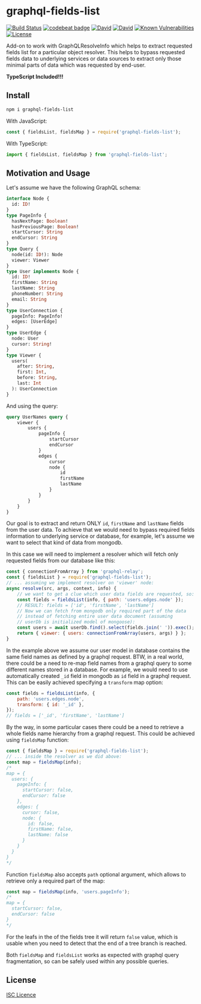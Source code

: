 # graphql-fields-list

[![Build Status](https://travis-ci.org/Mikhus/graphql-fields-list.svg?branch=master)](https://travis-ci.org/Mikhus/graphql-fields-list)
[![codebeat badge](https://codebeat.co/badges/0bdd4ca4-7a15-4c7b-95bd-bbfd52230b50)](https://codebeat.co/projects/github-com-mikhus-graphql-fields-list-master)
[![David](https://img.shields.io/david/Mikhus/graphql-fields-list.svg)](https://david-dm.org/Mikhus/graphql-fields-list)
[![David](https://img.shields.io/david/dev/Mikhus/graphql-fields-list.svg)](https://david-dm.org/Mikhus/graphql-fields-list?type=dev)
[![Known Vulnerabilities](https://snyk.io/test/github/Mikhus/graphql-fields-list/badge.svg?targetFile=package.json)](https://snyk.io/test/github/Mikhus/graphql-fields-list?targetFile=package.json)
[![License](https://img.shields.io/badge/license-ISC-blue.svg)](https://rawgit.com/imqueue/core/master/LICENSE)

Add-on to work with GraphQLResolveInfo which helps to extract requested
fields list for a particular object resolver. This helps to bypass
requested fields data to underlying services or data sources to extract
only those minimal parts of data which was requested by end-user.

**TypeScript Included!!!**

## Install

~~~bash
npm i graphql-fields-list
~~~

With JavaScript:
~~~javascript
const { fieldsList, fieldsMap } = require('graphql-fields-list');
~~~

With TypeScript:
~~~typescript
import { fieldsList, fieldsMap } from 'graphql-fields-list';
~~~

## Motivation and Usage

Let's assume we have the following GraphQL schema:

~~~graphql
interface Node {
  id: ID!
}
type PageInfo {
  hasNextPage: Boolean!
  hasPreviousPage: Boolean!
  startCursor: String
  endCursor: String
}
type Query {
  node(id: ID!): Node
  viewer: Viewer
}
type User implements Node {
  id: ID!
  firstName: String
  lastName: String
  phoneNumber: String
  email: String
}
type UserConnection {
  pageInfo: PageInfo!
  edges: [UserEdge]
}
type UserEdge {
  node: User
  cursor: String!
}
type Viewer {
  users(
    after: String,
    first: Int,
    before: String,
    last: Int
  ): UserConnection
}
~~~

And using the query:

~~~graphql
query UserNames query {
    viewer {
        users {
            pageInfo {
                startCursor
                endCursor
            }
            edges {
                cursor
                node {
                    id
                    firstName
                    lastName
                }
            }
        }
    }
}
~~~

Our goal is to extract and return ONLY `id`, `firstName` and `lastName`
fields from the user data. To achieve that we would need to bypass
required fields information to underlying service or database, for
example, let's assume we want to select that kind of data from mongodb.

In this case we will need to implement a resolver which will fetch only
requested fields from our database like this:

~~~javascript
const { connectionFromArray } from 'graphql-relay';
const { fieldsList } = require('graphql-fields-list');
// ... assuming we implement resolver on 'viewer' node:
async resolve(src, args, context, info) {
    // we want to get a clue which user data fields are requested, so:
    const fields = fieldsList(info, { path: 'users.edges.node' });
    // RESULT: fields = ['id', 'firstName', 'lastName']
    // Now we can fetch from mongodb only required part of the data
    // instead of fetching entire user data document (assuming
    // userDb is initialized model of mongoose):
    const users = await userDb.find().select(fields.join(' ')).exec();
    return { viewer: { users: connectionFromArray(users, args) } };
}
~~~

In the example above we assume our user model in database contains the
same field names as defined by a graphql request. BTW, in a real world,
there could be a need to re-map field names from a graphql query to
some different names stored in a database. For example, we would need
to use automatically created `_id` field in mongodb as `id` field in
a graphql request. This can be easily achieved specifying a `transform`
map option:

~~~javascript
const fields = fieldsList(info, {
    path: 'users.edges.node',
    transform: { id: '_id' },
});
// fields = ['_id', 'firstName', 'lastName']
~~~

By the way, in some particular cases there could be a need to retrieve
a whole fields name hierarchy from a graphql request. This could be
achieved using `fieldsMap` function:

~~~javascript
const { fieldsMap } = require('graphql-fields-list');
// ... inside the resolver as we did above:
const map = fieldsMap(info);
/*
map = {
  users: {
    pageInfo: {
      startCursor: false,
      endCursor: false
    },
    edges: {
      cursor: false,
      node: {
        id: false,
        firstName: false,
        lastName: false
      }
    }
  }
}
*/
~~~

Function `fieldsMap` also accepts `path` optional argument, which allows
to retrieve only a required part of the map:

~~~javascript
const map = fieldsMap(info, 'users.pageInfo');
/*
map = {
  startCursor: false,
  endCursor: false
}
*/
~~~

For the leafs in the of the fields tree it will return `false` value,
which is usable when you need to detect that the end of a tree branch
is reached.

Both `fieldsMap` and `fieldsList` works as expected with graphql query
fragmentation, so can be safely used within any possible queries.

## License

[ISC Licence](LICENSE)